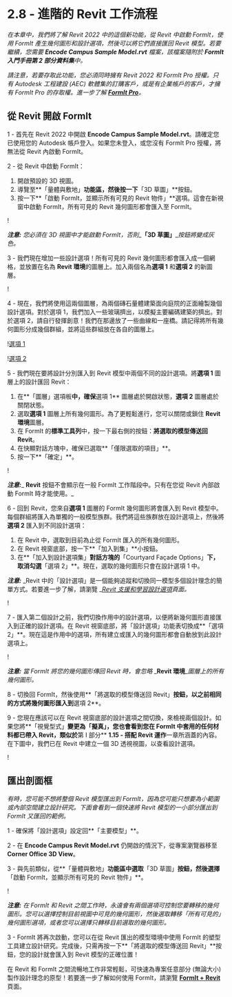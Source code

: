 # 2.8 - 進階的 Revit 工作流程

_在本章中，我們將了解 Revit 2022 中的這個新功能，從 Revit 中啟動 FormIt，使用 FormIt 產生幾何圖形和設計選項，然後可以將它們直接匯回 Revit 模型。若要繼續，您需要_ _**Encode Campus Sample Model.rvt**_ _檔案，該檔案隨附於_ _**FormIt 入門手冊第 2 部分資料集**中。_

_請注意，若要存取此功能，您必須同時擁有 Revit 2022 和 FormIt Pro 授權。只有 Autodesk 工程建設 (AEC) 軟體集的訂購客戶，或是有企業帳戶的客戶，才擁有 FormIt Pro 的存取權。進一步了解 _[_**FormIt Pro**_](https://formit.autodesk.com/#pro-callout)_。_

## 從 Revit 開啟 FormIt

1 - 首先在 Revit 2022 中開啟 **Encode Campus Sample Model.rvt**。請確定您已使用您的 Autodesk 帳戶登入。如果您未登入，或您沒有 FormIt Pro 授權，將無法從 Revit 內啟動 FormIt。

2 - 從 Revit 中啟動 FormIt：

1. 開啟預設的 3D 視圖。
2. 導覽至**「量體與敷地」**功能區，然後按一下**「3D 草圖」**按鈕。
3. 按一下**「啟動 FormIt，並顯示所有可見的 Revit 物件」**選項。這會在新視窗中啟動 FormIt，所有可見的 Revit 幾何圖形都會匯入至 FormIt。

\![](<../../.gitbook/assets/0 (22).png>)

_**注意:**_ _您必須在 3D 視圖中才能啟動 FormIt，否則__**「3D 草圖」**__按鈕將變成灰色。_

3 - 我們現在增加一些設計選項！所有可見的 Revit 幾何圖形都會匯入成一個網格，並放置在名為 **Revit 環境**的圖層上。加入兩個名為**選項 1** 和**選項 2** 的新圖層。

\![](<../../.gitbook/assets/1 (23) (1).png>)

4 - 現在，我們將使用這兩個圖層，為兩個磚石量體建築面向庭院的正面繪製幾個設計選項。對於選項 1，我們加入一些玻璃擠出，以模擬主要編碼建築的擠出。對於選項 2，請自行發揮創意！我們在那邊放了一些曲線和一座橋。請記得將所有幾何圖形分成幾個群組，並將這些群組放在各自的圖層上。

\![選項 1](<../../.gitbook/assets/2 (23) (1).png>)

\![選項 2](<../../.gitbook/assets/3 (20) (1).png>)

5 - 我們現在要將設計分別匯入到 Revit 模型中兩個不同的設計選項。將**選項 1** 圖層上的設計匯回 Revit：

1. 在**「圖層」選項板**中，確保**選項 1** 圖層處於開啟狀態，**選項 2** 圖層處於關閉狀態。
2. 選取**選項 1** 圖層上所有幾何圖形。為了更輕鬆進行，您可以關閉或鎖住 **Revit 環境**圖層。
3. 在 FormIt 的**標準工具列**中，按一下最右側的按鈕：**將選取的模型傳送回 Revit**。
4. 在快顯對話方塊中，確保已選取**「僅限選取的項目」**。
5. 按一下**「確定」**。

\![](<../../.gitbook/assets/4 (19) (1).png>)

_**注意:**__ __**Revit**__ 按鈕不會顯示在一般 FormIt 工作階段中。只有在您從 Revit 內部啟動 FormIt 時才能使用。_

6 - 回到 Revit，您來自**選項 1** 圖層的 FormIt 幾何圖形將會匯入到 Revit 模型中。每個群組將匯入為單獨的一般模型族群。我們將這些族群放在設計選項上，然後將**選項 2** 匯入到不同設計選項：

1. 在 Revit 中，選取到目前為止從 FormIt 匯入的所有幾何圖形。
2. 在 Revit 視窗底部，按一下**「加入到集」**小按鈕。
3. 在**「加入到設計選項集」**對話方塊的**「Courtyard Façade Options」**下，取消勾選**「選項 2」**。現在，選取的幾何圖形只會在設計選項 1 中。

_**注意:**_ _Revit 中的「設計選項」是一個能夠追蹤和切換同一模型多個設計理念的簡單方式。若要進一步了解，請瀏覽 _[_Revit 支援和學習設計選項_](https://knowledge.autodesk.com/support/revit-products/learn-explore/caas/CloudHelp/cloudhelp/2021/ENU/Revit-Model/files/GUID-D48B1E7E-BC34-414E-85BD-790F199BB2C0-htm.html)_頁面。_

\![](<../../.gitbook/assets/5 (18).png>)

7 - 匯入第二個設計之前，我們切換作用中的設計選項，以便將新幾何圖形直接匯入到正確的設計選項。在 Revit 視窗底部，將「設計選項」功能表切換成**「選項 2」**。現在這是作用中的選項，所有建立或匯入的幾何圖形都會自動放到此設計選項上。

\![](<../../.gitbook/assets/6 (15).png>)

_**注意:**_ _當 FormIt 將您的幾何圖形傳回 Revit 時，會忽略_ _**Revit 環境**__圖層上的所有幾何圖形。_

8 - 切換回 FormIt，然後使用**「將選取的模型傳送回 Revit」**按鈕，以之前相同的方式將幾何圖形匯入到**選項 2**。

9 - 您現在應該可以在 Revit 視窗底部的設計選項之間切換，來檢視兩個設計。如果您將**「視覺型式」**變更為「擬真」，您也會看到您在 FormIt 中套用的任何材料都已帶入 Revit，類似於**第 I 部分** **1.15 - 搭配 Revit 運作**一章所涵蓋的內容。在下圖中，我們已在 Revit 中建立一個 3D 透視視圖，以查看設計選項。

\![](<../../.gitbook/assets/7 (10).png>)

## 匯出剖面框

_有時，您可能不想將整個 Revit 模型匯出到 FormIt，因為您可能只想要為小範圍或內部空間建立設計研究。下面會看到一個快速將 Revit 模型的一小部分匯出到 FormIt 又匯回的範例。_

1 - 確保將「設計選項」設定回**「主要模型」**。

2 - 在 **Encode Campus Revit Model.rvt** 仍開啟的情況下，從專案瀏覽器移至 **Corner Office 3D View**。

3 - 與先前類似，從**「量體與敷地」**功能區中選取**「3D 草圖」**按鈕，然後選擇**「啟動 FormIt，並顯示所有可見的 Revit 物件」**。

\![](<../../.gitbook/assets/8 (10) (1).png>)

_**注意:**_ _在 FormIt 和 Revit 之間工作時，永遠會有兩個選項可控制您要轉移的幾何圖形。您可以選擇控制目前視圖中可見的幾何圖形，然後選取轉移「所有可見的」幾何圖形選項，或者您可以選擇只轉移目前選取的幾何圖形。_

3 - FormIt 將再次啟動，您可以在從 Revit 匯出的模型環境中使用 FormIt 的塑型工具建立設計研究。完成後，只需再按一下**「將選取的模型傳送回 Revit」**按鈕，您的設計就會匯入到 Revit 模型的正確位置！

在 Revit 和 FormIt 之間流暢地工作非常輕鬆，可快速為專案任意部分 (無論大小) 製作設計理念的原型！若要進一步了解如何使用 FormIt，請瀏覽 [**FormIt + Revit**](https://formit.autodesk.com/page/formit-revit#:\~:text=FormIt%20Groups%20become%20Revit%20Mass,using%20Revit%202018%20and%20newer.) 頁面。
